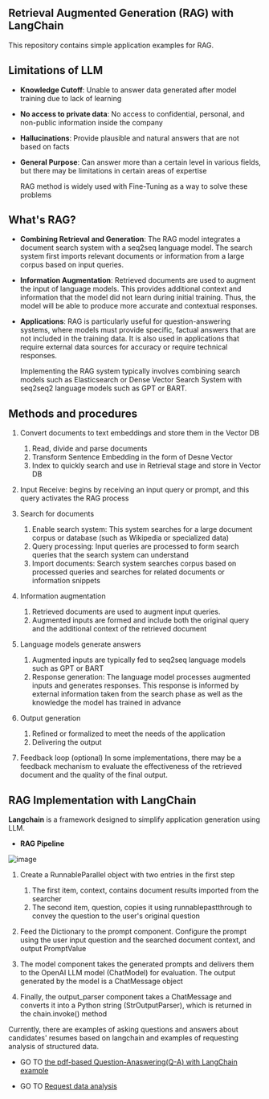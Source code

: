 ## Retrieval Augmented Generation (RAG) with LangChain
This repository contains simple application examples for RAG. 

## Limitations of LLM
- **Knowledge Cutoff**: Unable to answer data generated after model training due to lack of learning
- **No access to private data**: No access to confidential, personal, and non-public information inside the company
- **Hallucinations**: Provide plausible and natural answers that are not based on facts
- **General Purpose**: Can answer more than a certain level in various fields, but there may be limitations in certain areas of expertise

  RAG method is widely used with Fine-Tuning as a way to solve these problems


## What's RAG?
- **Combining Retrieval and Generation**: The RAG model integrates a document search system with a seq2seq language model. The search system first imports relevant documents or information from a large corpus based on input queries.
- **Information Augmentation**: Retrieved documents are used to augment the input of language models. This provides additional context and information that the model did not learn during initial training. Thus, the model will be able to produce more accurate and contextual responses.
- **Applications**: RAG is particularly useful for question-answering systems, where models must provide specific, factual answers that are not included in the training data. It is also used in applications that require external data sources for accuracy or require technical responses.

  Implementing the RAG system typically involves combining search models such as Elasticsearch or Dense Vector Search System with seq2seq2 language models such as GPT or BART.

## Methods and procedures

1) Convert documents to text embeddings and store them in the Vector DB
   1) Read, divide and parse documents
   2) Transform Sentence Embedding in the form of Desne Vector
   3) Index to quickly search and use in Retrieval stage and store in Vector DB

2) Input Receive: begins by receiving an input query or prompt, and this query activates the RAG process

3) Search for documents
   1) Enable search system: This system searches for a large document corpus or database (such as Wikipedia or specialized data)
   2) Query processing: Input queries are processed to form search queries that the search system can understand
   3) Import documents: Search system searches corpus based on processed queries and searches for related documents or information snippets

4) Information augmentation
   1) Retrieved documents are used to augment input queries.
   2) Augmented inputs are formed and include both the original query and the additional context of the retrieved document

5) Language models generate answers
   1) Augmented inputs are typically fed to seq2seq language models such as GPT or BART
   2) Response generation: The language model processes augmented inputs and generates responses. This response is informed by external information taken from the search phase as well as the knowledge the model has trained in advance

6) Output generation
   1) Refined or formalized to meet the needs of the application
   2) Delivering the output

7) Feedback loop (optional)
In some implementations, there may be a feedback mechanism to evaluate the effectiveness of the retrieved document and the quality of the final output.

## RAG Implementation with LangChain
**Langchain** is a framework designed to simplify application generation using LLM.

* **RAG Pipeline**

![image](https://github.com/hongeunhee/RAG/assets/155135155/73185e08-22e2-4972-bef9-af18e60bbe4a)

1) Create a RunnableParallel object with two entries in the first step
    1) The first item, context, contains document results imported from the searcher
    2) The second item, question, copies it using runnablepastthrough to convey the question to the user's original question

2) Feed the Dictionary to the prompt component. Configure the prompt using the user input question and the searched document context, and output PromptValue

3) The model component takes the generated prompts and delivers them to the OpenAI LLM model (ChatModel) for evaluation. The output generated by the model is a ChatMessage object

4) Finally, the output_parser component takes a ChatMessage and converts it into a Python string (StrOutputParser), which is returned in the chain.invoke() method



Currently, there are examples of asking questions and answers about candidates' resumes based on langchain 
and examples of requesting analysis of structured data.


* GO TO [the pdf-based Question-Anaswering(Q-A) with LangChain example](https://github.com/hongeunhee/RAG/blob/main/rag_pdf_q_a.ipynb)

* GO TO [Request data analysis](https://github.com/hongeunhee/RAG/blob/main/Automating_Data_Analysis_with_Langchain.ipynb)
